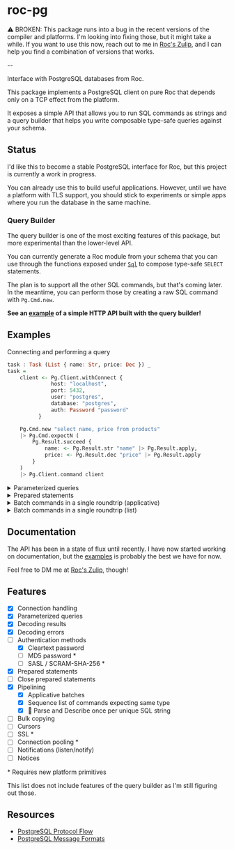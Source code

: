 # roc-pg

⚠️ BROKEN: This package runs into a bug in the recent versions of the compiler and platforms. I'm looking into fixing those, but it might take a while. If you want to use this now, reach out to me in [Roc's Zulip](https://roc.zulipchat.com/#narrow/dm/489294-Agus-Zubiaga), and I can help you find a combination of versions that works.

--

Interface with PostgreSQL databases from Roc.

This package implements a PostgreSQL client on pure Roc that depends only on a TCP effect from the platform. 

It exposes a simple API that allows you to run SQL commands as strings and a query builder that helps you write composable type-safe queries against your schema.

## Status

I'd like this to become a stable PostgreSQL interface for Roc, but this project is currently a work in progress.

You can already use this to build useful applications. However, until we have a platform with TLS support, you should stick to experiments or simple apps where you run the database in the same machine.

### Query Builder

The query builder is one of the most exciting features of this package, but more experimental than the lower-level API.

You can currently generate a Roc module from your schema that you can use through the functions exposed under [`Sql`](./src/Sql.roc) to compose type-safe `SELECT` statements.

The plan is to support all the other SQL commands, but that's coming later. In the meantime, you can perform those by creating a raw SQL command with `Pg.Cmd.new`.

**See an [example](./examples/store) of a simple HTTP API built with the query builder!**

## Examples

Connecting and performing a query

```haskell
task : Task (List { name: Str, price: Dec }) _
task =
    client <- Pg.Client.withConnect {
              host: "localhost",
              port: 5432,
              user: "postgres",
              database: "postgres",
              auth: Password "password"
          }

    Pg.Cmd.new "select name, price from products"
    |> Pg.Cmd.expectN (
        Pg.Result.succeed { 
            name: <- Pg.Result.str "name" |> Pg.Result.apply, 
            price: <- Pg.Result.dec "price" |> Pg.Result.apply
        }
    ) 
    |> Pg.Client.command client
```

<details>
<summary>
Parameterized queries
</summary>

```elm
Pg.Cmd.new "select name, price from products where id = $1"
|> Pg.Cmd.bind [ Pg.Cmd.u32 productId ]
|> Pg.Cmd.expect1 (
    Pg.Result.succeed { 
        name: <- Pg.Result.str "name" |> Pg.Result.apply, 
        price: <- Pg.Result.dec "price" |> Pg.Result.apply
    }
) 
|> Pg.Client.command client
```

</details>

<details>
<summary>
Prepared statements
</summary>

```elm
selectUser <-
    "select email from users where id = $1"
    |> Pg.Client.prepare { client, name: "selectUser" }
    |> await

selectUser
|> Pg.Cmd.bind [ Pg.Cmd.u32 userId ]
|> Pg.Cmd.expect1 (Pg.Result.str "email")
|> Pg.Client.command client

```

</details>

<details>
<summary>
Batch commands in a single roundtrip (applicative)
</summary>

```elm
Pg.Batch.succeed \email -> \products -> { email, products }
|> Pg.Batch.with
    (
        selectUser
        |> Pg.Cmd.bind [ Pg.Cmd.u32 userId ]
        |> Pg.Cmd.expect1 (Pg.Result.str "email")
    )
|> Pg.Batch.with
    (
        Pg.Cmd.new
            """
            select name, price from products
            inner join orders on orders.product_id = products.id
            where orders.id = $1
            """
        |> Pg.Cmd.bind [ Pg.Cmd.u32 orderId ]
        |> Pg.Cmd.expectN (
            Pg.Result.succeed { 
                name: <- Pg.Result.str "name" |> Pg.Result.apply, 
                price: <- Pg.Result.dec "price" |> Pg.Result.apply
            }
        ) 
    )
|> Pg.Client.batch client
```

Note: `selectUser` referes to prepared statement in the previous example

</details>

<details>
<summary>
Batch commands in a single roundtrip (list)
</summary>

```elm
updateCmd = \product ->
    Pg.Cmd.new "update products set desc = $1 where id = $2"
    |> Pg.Cmd.bind [ Pg.Cmd.str product.desc, Pg.Cmd.u32 product.id ]

productsToUpdate
|> List.map updateCmd
|> Pg.Batch.sequence
|> Pg.Client.batch client
```

Note: `roc-pg` automatically reuses statements in a batch by only parsing (and describing) once per unique SQL string. This also works with applicative batches.

</details>

## Documentation

The API has been in a state of flux until recently. I have now started working on documentation, but the [examples](./examples) is probably the best we have for now.

Feel free to DM me at [Roc's Zulip](https://roc.zulipchat.com/#narrow/dm/489294-Agus-Zubiaga), though!


## Features

- [x] Connection handling
- [x] Parameterized queries
- [x] Decoding results
- [x] Decoding errors
- [ ] Authentication methods
  - [x] Cleartext password
  - [ ] MD5 password \*
  - [ ] SASL / SCRAM-SHA-256 \*
- [x] Prepared statements
- [ ] Close prepared statements
- [x] Pipelining
  - [x] Applicative batches
  - [x] Sequence list of commands expecting same type
  - [x] 🚀 Parse and Describe once per unique SQL string
- [ ] Bulk copying
- [ ] Cursors
- [ ] SSL \*
- [ ] Connection pooling \*
- [ ] Notifications (listen/notify)
- [ ] Notices

\* Requires new platform primitives

This list does not include features of the query builder as I'm still figuring out those.


## Resources

- [PostgreSQL Protocol Flow](https://www.postgresql.org/docs/current/protocol-flow.html)
- [PostgreSQL Message Formats](https://www.postgresql.org/docs/current/protocol-message-formats.html)
